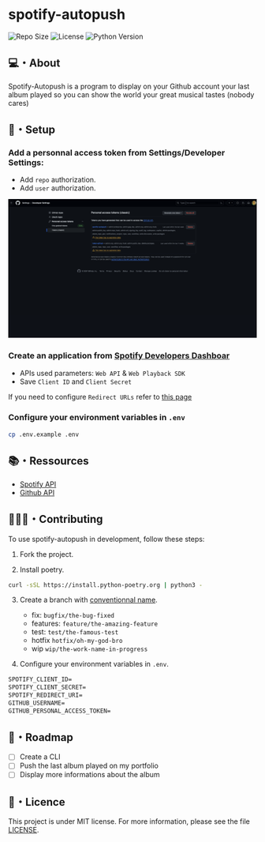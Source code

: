 # spotify-autopush

![Repo Size](https://img.shields.io/github/repo-size/abroudoux/spotify-autopush)
![License](https://img.shields.io/badge/license-MIT-blue)
![Python Version](https://img.shields.io/badge/python-3.12-blue)

## 💻・About

Spotify-Autopush is a program to display on your Github account your last album played so you can show the world your great musical tastes (nobody cares)

## 🎯・Setup

### Add a personnal access token from Settings/Developer Settings:

- Add `repo` authorization.
- Add `user` authorization.

<img src="./assets/github_settings.png" alt="Github settings screenshot" />

### Create an application from [Spotify Developers Dashboar](https://developer.spotify.com/dashboard)

- APIs used parameters: `Web API` & `Web Playback SDK`
- Save `Client ID` and `Client Secret`

If you need to configure `Redirect URLs` refer to [this page](https://community.spotify.com/t5/Spotify-for-Developers/Redirect-URI-needed/td-p/5067419)

### Configure your environment variables in `.env`

```bash
cp .env.example .env
```

## 📚・Ressources

- [Spotify API](https://developer.spotify.com/documentation/web-api)
- [Github API](https://docs.github.com/en/rest/users/users?apiVersion=2022-11-28)

## 🧑‍🤝‍🧑・Contributing

To use spotify-autopush in development, follow these steps:

1. Fork the project.

2. Install poetry.

```sh
curl -sSL https://install.python-poetry.org | python3 -
```

3. Create a branch with [conventionnal name](https://tilburgsciencehub.com/building-blocks/collaborate-and-share-your-work/use-github/naming-git-branches/).

   - fix: `bugfix/the-bug-fixed`
   - features: `feature/the-amazing-feature`
   - test: `test/the-famous-test`
   - hotfix `hotfix/oh-my-god-bro`
   - wip `wip/the-work-name-in-progress`

4. Configure your environment variables in `.env`.

```
SPOTIFY_CLIENT_ID=
SPOTIFY_CLIENT_SECRET=
SPOTIFY_REDIRECT_URI=
GITHUB_USERNAME=
GITHUB_PERSONAL_ACCESS_TOKEN=
```

## 🎯・Roadmap

- [ ] Create a CLI
- [ ] Push the last album played on my portfolio
- [ ] Display more informations about the album

## 📑・Licence

This project is under MIT license. For more information, please see the file [LICENSE](./LICENSE).
